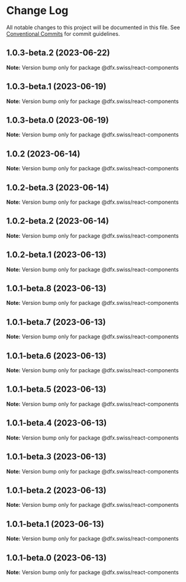 # Change Log

All notable changes to this project will be documented in this file.
See [Conventional Commits](https://conventionalcommits.org) for commit guidelines.

## 1.0.3-beta.2 (2023-06-22)

**Note:** Version bump only for package @dfx.swiss/react-components





## 1.0.3-beta.1 (2023-06-19)

**Note:** Version bump only for package @dfx.swiss/react-components





## 1.0.3-beta.0 (2023-06-19)

**Note:** Version bump only for package @dfx.swiss/react-components





## 1.0.2 (2023-06-14)

**Note:** Version bump only for package @dfx.swiss/react-components





## 1.0.2-beta.3 (2023-06-14)

**Note:** Version bump only for package @dfx.swiss/react-components





## 1.0.2-beta.2 (2023-06-14)

**Note:** Version bump only for package @dfx.swiss/react-components





## 1.0.2-beta.1 (2023-06-13)

**Note:** Version bump only for package @dfx.swiss/react-components





## 1.0.1-beta.8 (2023-06-13)

**Note:** Version bump only for package @dfx.swiss/react-components





## 1.0.1-beta.7 (2023-06-13)

**Note:** Version bump only for package @dfx.swiss/react-components





## 1.0.1-beta.6 (2023-06-13)

**Note:** Version bump only for package @dfx.swiss/react-components





## 1.0.1-beta.5 (2023-06-13)

**Note:** Version bump only for package @dfx.swiss/react-components





## 1.0.1-beta.4 (2023-06-13)

**Note:** Version bump only for package @dfx.swiss/react-components





## 1.0.1-beta.3 (2023-06-13)

**Note:** Version bump only for package @dfx.swiss/react-components





## 1.0.1-beta.2 (2023-06-13)

**Note:** Version bump only for package @dfx.swiss/react-components





## 1.0.1-beta.1 (2023-06-13)

**Note:** Version bump only for package @dfx.swiss/react-components





## 1.0.1-beta.0 (2023-06-13)

**Note:** Version bump only for package @dfx.swiss/react-components
